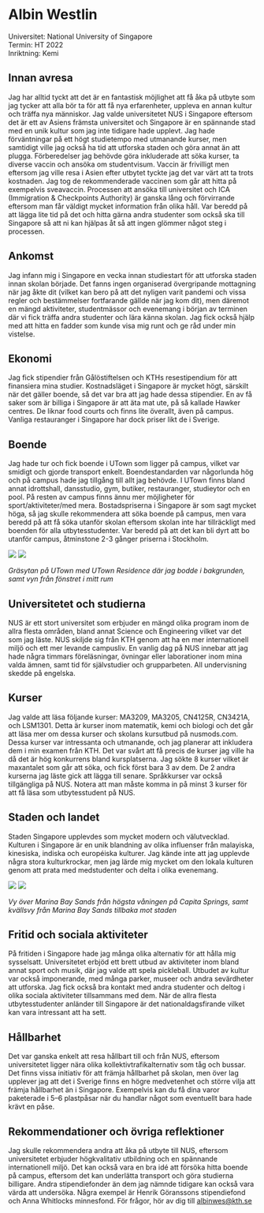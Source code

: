 # Albin Westlin

Universitet: National University of Singapore  
Termin: HT 2022  
Inriktning: Kemi

## Innan avresa

Jag har alltid tyckt att det är en fantastisk möjlighet att få åka på utbyte som jag tycker att alla bör ta för att få nya erfarenheter, uppleva en annan kultur och träffa nya människor. Jag valde universitetet NUS i Singapore eftersom det är ett av Asiens främsta universitet och Singapore är en spännande stad med en unik kultur som jag inte tidigare hade upplevt. Jag hade förväntningar på ett högt studietempo med utmanande kurser, men samtidigt ville jag också ha tid att utforska staden och göra annat än att plugga. Förberedelser jag behövde göra inkluderade att söka kurser, ta diverse vaccin och ansöka om studentvisum. Vaccin är frivilligt men eftersom jag ville resa i Asien efter utbytet tyckte jag det var värt att ta trots kostnaden. Jag tog de rekommenderade vaccinen som går att hitta på exempelvis sveavaccin. Processen att ansöka till universitet och ICA (Immigration & Checkpoints Authority) är ganska lång och förvirrande eftersom man får väldigt mycket information från olika håll. Var beredd på att lägga lite tid på det och hitta gärna andra studenter som också ska till Singapore så att ni kan hjälpas åt så att ingen glömmer något steg i processen.

## Ankomst

Jag infann mig i Singapore en vecka innan studiestart för att utforska staden innan skolan började. Det fanns ingen organiserad övergripande mottagning när jag åkte dit (vilket kan bero på att det nyligen varit pandemi och vissa regler och bestämmelser fortfarande gällde när jag kom dit), men däremot en mängd aktiviteter, studentmässor och evenemang i början av terminen där vi fick träffa andra studenter och lära känna skolan. Jag fick också hjälp med att hitta en fadder som kunde visa mig runt och ge råd under min vistelse.

## Ekonomi

Jag fick stipendier från Gålöstiftelsen och KTHs resestipendium för att finansiera mina studier. Kostnadsläget i Singapore är mycket högt, särskilt när det gäller boende, så det var bra att jag hade dessa stipendier. En av få saker som är billiga i Singapore är att äta mat ute, på så kallade Hawker centres. De liknar food courts och finns lite överallt, även på campus. Vanliga restauranger i Singapore har dock priser likt de i Sverige.

## Boende

Jag hade tur och fick boende i UTown som ligger på campus, vilket var smidigt och gjorde transport enkelt. Boendestandarden var någorlunda hög och på campus hade jag tillgång till allt jag behövde. I UTown finns bland annat idrottshall, dansstudio, gym, butiker, restauranger, studieytor och en pool. På resten av campus finns ännu mer möjligheter för sport/aktiviteter/med mera. Bostadspriserna i Singapore är som sagt mycket höga, så jag skulle rekommendera att söka boende på campus, men vara beredd på att få söka utanför skolan eftersom skolan inte har tillräckligt med boenden för alla utbytesstudenter. Var beredd på att det kan bli dyrt att bo utanför campus, åtminstone 2-3 gånger priserna i Stockholm.

<div class="rese-img-container">
    <img src="../../media/reseberattelser/albin-westlin-singapore-nus.jpg" class="rese-mid">
    <img src="../../media/reseberattelser/albin-westlin-singapore-vy.jpg" class="rese-mid">  
</div>

_Gräsytan på UTown med UTown Residence där jag bodde i bakgrunden, samt vyn från fönstret i mitt rum_

## Universitetet och studierna

NUS är ett stort universitet som erbjuder en mängd olika program inom de allra flesta områden, bland annat Science och Engineering vilket var det som jag läste. NUS skiljde sig från KTH genom att ha en mer internationell miljö och ett mer levande campusliv. En vanlig dag på NUS innebar att jag hade några timmars föreläsningar, övningar eller laborationer inom mina valda ämnen, samt tid för självstudier och grupparbeten. All undervisning skedde på engelska.

## Kurser

Jag valde att läsa följande kurser: MA3209, MA3205, CN4125R, CN3421A, och LSM1301. Detta är kurser inom matematik, kemi och biologi och det går att läsa mer om dessa kurser och skolans kursutbud på nusmods.com. Dessa kurser var intressanta och utmanande, och jag planerar att inkludera dem i min examen från KTH. Det var svårt att få precis de kurser jag ville ha då det är hög konkurrens bland kursplatserna. Jag sökte 8 kurser vilket är maxantalet som går att söka, och fick först bara 3 av dem. De 2 andra kurserna jag läste gick att lägga till senare. Språkkurser var också tillgängliga på NUS. Notera att man måste komma in på minst 3 kurser för att få läsa som utbytesstudent på NUS.

## Staden och landet

Staden Singapore upplevdes som mycket modern och välutvecklad. Kulturen i Singapore är en unik blandning av olika influenser från malayiska, kinesiska, indiska och européiska kulturer. Jag kände inte att jag upplevde några stora kulturkrockar, men jag lärde mig mycket om den lokala kulturen genom att prata med medstudenter och delta i olika evenemang.

<div class="rese-img-container">
    <img src="../../media/reseberattelser/albin-westlin-singapore-tornmedpool.jpg" class="rese-mid">
    <img src="../../media/reseberattelser/albin-westlin-singapore-marinabay.jpg" class="rese-mid">  
</div>

_Vy över Marina Bay Sands från högsta våningen på Capita Springs, samt kvällsvy från Marina Bay Sands tillbaka mot staden_

## Fritid och sociala aktiviteter

På fritiden i Singapore hade jag många olika alternativ för att hålla mig sysselsatt. Universitetet erbjöd ett brett utbud av aktiviteter inom bland annat sport och musik, där jag valde att spela pickleball. Utbudet av kultur var också imponerande, med många parker, museer och andra sevärdheter att utforska. Jag fick också bra kontakt med andra studenter och deltog i olika sociala aktiviteter tillsammans med dem. När de allra flesta utbytesstudenter anländer till Singapore är det nationaldagsfirande vilket kan vara intressant att ha sett.

## Hållbarhet

Det var ganska enkelt att resa hållbart till och från NUS, eftersom universitetet ligger nära olika kollektivtrafikalternativ som tåg och bussar. Det finns vissa initiativ för att främja hållbarhet på skolan, men över lag upplever jag att det i Sverige finns en högre medvetenhet och större vilja att främja hållbarhet än i Singapore. Exempelvis kan du få dina varor paketerade i 5–6 plastpåsar när du handlar något som eventuellt bara hade krävt en påse.

## Rekommendationer och övriga reflektioner

Jag skulle rekommendera andra att åka på utbyte till NUS, eftersom universitetet erbjuder högkvalitativ utbildning och en spännande internationell miljö. Det kan också vara en bra idé att försöka hitta boende på campus, eftersom det kan underlätta transport och göra studierna billigare. Andra stipendiefonder än dem jag nämnde tidigare kan också vara värda att undersöka. Några exempel är Henrik Göranssons stipendiefond och Anna Whitlocks minnesfond.
För frågor, hör av dig till [albinwes@kth.se](mailto:albinwes@kth.se)
